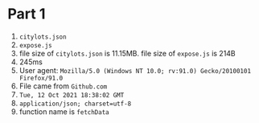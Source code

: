 # Part 1
1. `citylots.json`
2. `expose.js`
3. file size of `citylots.json` is 11.15MB. file size of `expose.js` is 214B
4. 245ms
5. User agent: `Mozilla/5.0 (Windows NT 10.0; rv:91.0) Gecko/20100101 Firefox/91.0`
6. File came from `Github.com`
7. `Tue, 12 Oct 2021 18:38:02 GMT`
8. `application/json; charset=utf-8`
9. function name is `fetchData`